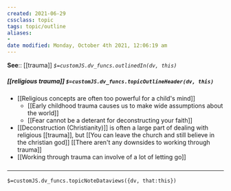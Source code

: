 ```yaml
---
created: 2021-06-29
cssclass: topic
tags: topic/outline
aliases:
-
date modified: Monday, October 4th 2021, 12:06:19 am
---
```


**See**:: [[trauma]] 
*`$=customJS.dv_funcs.outlinedIn(dv, this)`*

##### [[religious trauma]] `$=customJS.dv_funcs.topicOutlineHeader(dv, this)`

- [[Religious concepts are often too powerful for a child's mind]]
	- [[Early childhood trauma causes us to make wide assumptions about the world]]
	- [[Fear cannot be a deterant for deconstructing your faith]]
- [[Deconstruction (Christianity)]] is often a large part of dealing with religious [[trauma]], but [[You can leave the church and still believe in the christian god]] [[There aren't any downsides to working through trauma]]
- [[Working through trauma can involve of a lot of letting go]]

### <hr class="dataviews"/>

`$=customJS.dv_funcs.topicNoteDataviews({dv, that:this})`

